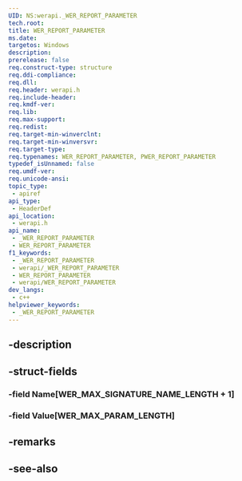 ```yaml
---
UID: NS:werapi._WER_REPORT_PARAMETER
tech.root: 
title: WER_REPORT_PARAMETER
ms.date: 
targetos: Windows
description: 
prerelease: false
req.construct-type: structure
req.ddi-compliance: 
req.dll: 
req.header: werapi.h
req.include-header: 
req.kmdf-ver: 
req.lib: 
req.max-support: 
req.redist: 
req.target-min-winverclnt: 
req.target-min-winversvr: 
req.target-type: 
req.typenames: WER_REPORT_PARAMETER, PWER_REPORT_PARAMETER
typedef_isUnnamed: false
req.umdf-ver: 
req.unicode-ansi: 
topic_type:
 - apiref
api_type:
 - HeaderDef
api_location:
 - werapi.h
api_name:
 - _WER_REPORT_PARAMETER
 - WER_REPORT_PARAMETER
f1_keywords:
 - _WER_REPORT_PARAMETER
 - werapi/_WER_REPORT_PARAMETER
 - WER_REPORT_PARAMETER
 - werapi/WER_REPORT_PARAMETER
dev_langs:
 - c++
helpviewer_keywords:
 - _WER_REPORT_PARAMETER
---
```


## -description

## -struct-fields

### -field Name[WER_MAX_SIGNATURE_NAME_LENGTH + 1]

### -field Value[WER_MAX_PARAM_LENGTH]

## -remarks

## -see-also

